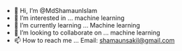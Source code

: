 - 👋 Hi, I’m @MdShamaunIslam
- 👀 I’m interested in ... machine learning
- 🌱 I’m currently learning ... Machine learning
- 💞️ I’m looking to collaborate on ... machine learning
- 📫 How to reach me ... Email: shamaunsakil@gmail.com

<!---
MdShamaunIslam/MdShamaunIslam is a ✨ special ✨ repository because its `README.md` (this file) appears on your GitHub profile.
You can click the Preview link to take a look at your changes.
--->
